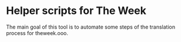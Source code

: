# Helper scripts for The Week

The main goal of this tool is to automate some steps of the translation process for theweek.ooo.
